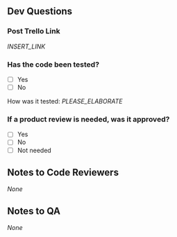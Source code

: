 ## Dev Questions
### Post Trello Link
<!--- If there is no trello card, create one and post the link -->

_INSERT_LINK_

### Has the code been tested?
<!--- Put an `x` in the box that applies -->

- [ ] Yes
- [ ] No

<!--- Please note how the code was tested, and why you're confident that that testing was sufficient. One or two sentences should be enough. -->
How was it tested: _PLEASE_ELABORATE_

### If a product review is needed, was it approved?
<!--- Put an `x` in the box that applies -->

- [ ] Yes
- [ ] No
- [ ] Not needed

## Notes to Code Reviewers

_None_


## Notes to QA

_None_
